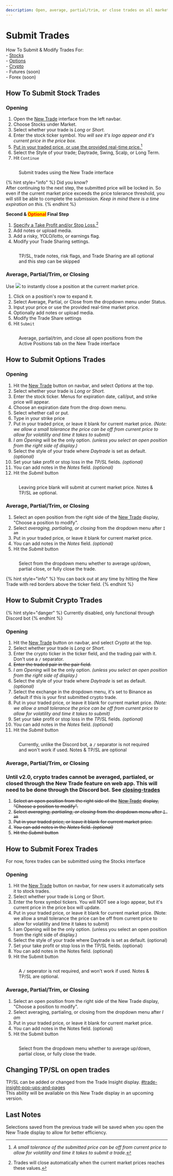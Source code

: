 ```yaml
---
description: Open, average, partial/trim, or close trades on all markets.
---
```


# Submit Trades

How To Submit & Modify Trades For:\
\- [Stocks](submit-trades.md#how-to-submit-stock-trades)\
\- [Options](submit-trades.md#how-to-submit-options-trades)\
\- [Crypto](submit-trades.md#how-to-submit-crypto-trades)\
\- Futures (soon)\
\- Forex (soon)

## How To Submit Stock Trades

### Opening

1. Open the [New Trade](https://thetradehub.net/submit) interface from the left navbar.
2. Choose Stocks under Market.
3. Select whether your trade is _Long_ or _Short._
4. Enter the stock ticker symbol. _You will see it's logo appear and it's current price in the price box._
5. [Put in your traded price, or use the provided real-time price.](#user-content-fn-1)[^1]
6. Select the Style of your trade; Daytrade, Swing, Scalp, or Long Term.
7. Hit `Continue`

<figure><img src="../.gitbook/assets/image.png" alt=""><figcaption><p>Submit trades using the New Trade interface</p></figcaption></figure>

{% hint style="info" %}
Did you know?\
After continuing to the next step, the submitted price will be locked in. So even if the current market price exceeds the price tolerance threshold, you will still be able to complete the submission. _Keep in mind there is a time expiration on this._
{% endhint %}

**Second & **<mark style="color:red;">**Optional**</mark>** Final Step**

1. [Specify a Take Profit and/or Stop Loss.](#user-content-fn-2)[^2]
2. Add notes or upload media.
3. Add a risky, YOLO/lotto, or earnings flag.
4. Modify your Trade Sharing settings.

<figure><img src="../.gitbook/assets/image (1).png" alt=""><figcaption><p>TP/SL, trade notes, risk flags, and Trade Sharing are all optional and this step can be skipped</p></figcaption></figure>

### Average, Partial/Trim, or Closing

Use ![](<../.gitbook/assets/image (5).png>) to instantly close a position at the current market price.

1. Click on a position's row to expand it.
2. Select Average, Partial, or Close from the dropdown menu under Status.
3. Input your price or use the provided real-time market price.
4. Optionally add notes or upload media.
5. Modify the Trade Share settings
6. Hit `Submit`

<figure><img src="../.gitbook/assets/image (4).png" alt=""><figcaption><p>Average, partial/trim, and close all open positions from the Active Positions tab on the New Trade interface</p></figcaption></figure>

## How to Submit Options Trades

### Opening

1. Hit the [New Trade](https://thetradehub.net/submit) button on navbar, and select _Options_ at the top.
2. Select whether your trade is _Long_ or _Short._
3. Enter the stock ticker. Menus for expiration date, call/put, and strike price will appear.
4. Choose an expiration date from the drop down menu.
5. Select whether call or put.
6. Type in your strike price
7. Put in your traded price, or leave it blank for current market price. _(Note: we allow a small tolerance the price can be off from current price to allow for volatility and time it takes to submit)_
8. _I am Opening_ will be the only option. _(unless you select an open position from the right side of display.)_
9. Select the style of your trade where _Daytrade_ is set as default. _(optional)_
10. Set your take profit or stop loss in the _TP/SL_ fields. _(optional)_
11. You can add notes in the _Notes_ field. _(optional)_
12. Hit the _Submit_ button

<figure><img src="../.gitbook/assets/image (128).png" alt=""><figcaption><p>Leaving price blank will submit at current market price. Notes &#x26; TP/SL ae optional.</p></figcaption></figure>

### Average, Partial/Trim, or Closing

1. Select an open position from the right side of the [New Trade](https://thetradehub.net/submit) display, "Choose a position to modify".
2. Select _averaging, partialing, or closing_ from the dropdown menu after `I am`
3. Put in your traded price, or leave it blank for current market price.
4. You can add notes in the _Notes_ field. _(optional)_
5. Hit the _Submit_ button

<figure><img src="../.gitbook/assets/image (162).png" alt=""><figcaption><p>Select from the dropdown menu whether to average up/down, partial close, or fully close the trade.</p></figcaption></figure>

{% hint style="info" %}
You can back out at any time by hitting the New Trade with red borders above the ticker field.
{% endhint %}

## How to Submit Crypto Trades

{% hint style="danger" %}
Currently disabled, only functional through Discord bot
{% endhint %}

### Opening

1. Hit the [New Trade](https://thetradehub.net/submit) button on navbar, and select _Crypto_ at the top.
2. Select whether your trade is _Long_ or _Short._
3. Enter the crypto ticker in the ticker field, and the trading pair with it. Don't use a `/` separator.
4. ~~Enter the traded pair in the pair field.~~
5. _I am Opening_ will be the only option. _(unless you select an open position from the right side of display.)_
6. Select the style of your trade where _Daytrade_ is set as default. _(optional)_
7. Select the exchange in the dropdown menu, it's set to Binance as default if this is your first submitted crypto trade.
8. Put in your traded price, or leave it blank for current market price. _(Note: we allow a small tolerance the price can be off from current price to allow for volatility and time it takes to submit)_
9. Set your take profit or stop loss in the _TP/SL_ fields. _(optional)_
10. You can add notes in the _Notes_ field. _(optional)_
11. Hit the _Submit_ button

<figure><img src="../.gitbook/assets/image (189).png" alt=""><figcaption><p>Currently, unlike the Discord bot, a <code>/</code> separator is not required and won't work if used. Notes &#x26; TP/SL are optional</p></figcaption></figure>

### Average, Partial/Trim, or Closing

### Until v2.0, crypto trades cannot be averaged, partialed, or closed through the New Trade feature on web app. This will need to be done through the Discord bot. See [closing-trades](../submit-crypto-trades-on-discord/closing-trades/ "mention")

1. ~~Select an open position from the right side of the~~ [~~New Trade~~](https://thetradehub.net/submit) ~~display, "Choose a position to modify".~~
2. ~~Select _averaging, partialing, or closing_ from the dropdown menu after `I am`~~
3. ~~Put in your traded price, or leave it blank for current market price.~~
4. ~~You can add notes in the _Notes_ field. _(optional)_~~
5. ~~Hit the _Submit_ button~~

## How to Submit Forex Trades

For now, forex trades can be submitted using the Stocks interface

### Opening

1. Hit the [New Trade](https://thetradehub.net/submit) button on navbar, for new users it automatically sets it to stock trades.
2. Select whether your trade is Long or Short.
3. Enter the forex symbol tickers. You will NOT see a logo appear, but it's current price in the price box will update.
4. Put in your traded price, or leave it blank for current market price. (Note: we allow a small tolerance the price can be off from current price to allow for volatility and time it takes to submit)
5. I am Opening will be the only option. (unless you select an open position from the right side of display.)
6. Select the style of your trade where Daytrade is set as default. (optional)
7. Set your take profit or stop loss in the TP/SL fields. (optional)
8. You can add notes in the Notes field. (optional)
9. Hit the Submit button

<figure><img src="../.gitbook/assets/image (121).png" alt=""><figcaption><p>A <code>/</code> seperator is not required, and won't work if used. Notes &#x26; TP/SL are optional.</p></figcaption></figure>

### Average, Partial/Trim, or Closing

1. Select an open position from the right side of the New Trade display, "Choose a position to modify".
2. Select averaging, partialing, or closing from the dropdown menu after _I am_
3. Put in your traded price, or leave it blank for current market price.
4. You can add notes in the Notes field. (optional)
5. Hit the Submit button

<figure><img src="../.gitbook/assets/image (173).png" alt=""><figcaption><p>Select from the dropdown menu whether to average up/down, partial close, or fully close the trade.</p></figcaption></figure>

## Changing TP/SL on open trades

TP/SL can be added or changed from the Trade Insight display. [#trade-insight-pop-ups-and-pages](../info/user-interfaces-overview.md#trade-insight-pop-ups-and-pages "mention")\
This ability will be available on this New Trade display in an upcoming version.



## Last Notes

Selections saved from the previous trade will be saved when you open the New Trade display to allow for better efficiency.

[^1]: _A small tolerance of the submitted price can be off from current price to allow for volatility and time it takes to submit a trade._

[^2]: Trades will close automatically when the current market prices reaches these values.
